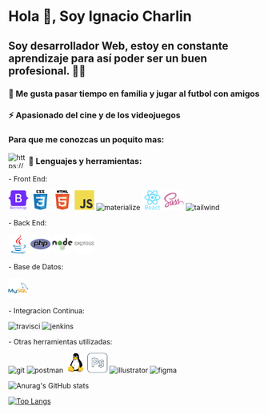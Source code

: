 <h1 align="left">Hola 👋, Soy Ignacio Charlin</h1>
<h2 align="left">Soy desarrollador Web, estoy en constante aprendizaje para así poder ser un buen profesional.  👨‍💻 </h2>

<h3 aling="lef">🌱 Me gusta pasar tiempo en familia y jugar al futbol con amigos</h3>

<h3 aling="lef">⚡ Apasionado del cine y de los videojuegos</h3>

<div>
 <h3 align="left">Para que me conozcas un poquito mas:</h3>
<p align="left">
<a href="https://linkedin.com/in/https://www.linkedin.com/in/ignacio-gabriel-charlin-2700941b2/" target="blank"><img align="left" src="https://cdn.jsdelivr.net/npm/simple-icons@3.0.1/icons/linkedin.svg" alt="https://www.linkedin.com/in/ignacio-gabriel-charlin-2700941b2/" height="30" width="40" /></a>
</p>
</div>

<h3 aling="lef">📝 Lenguajes y herramientas:</h3>

<p aling="lef">- Front End:</p>
<div> 
      <img src="https://raw.githubusercontent.com/devicons/devicon/master/icons/bootstrap/bootstrap-plain-wordmark.svg" alt="bootstrap" width="40" height="40"/>
      <img src="https://raw.githubusercontent.com/devicons/devicon/master/icons/css3/css3-original-wordmark.svg" alt="css3" width="40" height="40"/>
      <img src="https://raw.githubusercontent.com/devicons/devicon/master/icons/html5/html5-original-wordmark.svg" alt="html5" width="40" height="40"/>
      <img src="https://raw.githubusercontent.com/devicons/devicon/master/icons/javascript/javascript-original.svg" alt="javascript" width="40" height="40"/>
      <img src="https://raw.githubusercontent.com/prplx/svg-logos/5585531d45d294869c4eaab4d7cf2e9c167710a9/svg/materialize.svg" alt="materialize" width="40" height="40"/>
      <img src="https://raw.githubusercontent.com/devicons/devicon/master/icons/react/react-original-wordmark.svg" alt="react" width="40" height="40"/>
      <img src="https://raw.githubusercontent.com/devicons/devicon/master/icons/sass/sass-original.svg" alt="sass" width="40" height="40"/>
      <img src="https://www.vectorlogo.zone/logos/tailwindcss/tailwindcss-icon.svg" alt="tailwind" width="40" height="40"/>
</div>

<p aling="lef">- Back End:</p>
<div>
    <img src="https://raw.githubusercontent.com/devicons/devicon/master/icons/java/java-original.svg" alt="java" width="40" height="40"/>  
    <img src="https://raw.githubusercontent.com/devicons/devicon/master/icons/php/php-original.svg" alt="php" width="40" height="40"/>
    <img src="https://raw.githubusercontent.com/devicons/devicon/master/icons/nodejs/nodejs-original-wordmark.svg" alt="nodejs" width="40" height="40"/>
    <img src="https://raw.githubusercontent.com/devicons/devicon/master/icons/express/express-original-wordmark.svg" alt="express" width="40" height="40"/> 
</div>

<p aling="lef">- Base de Datos:</p>
<div>
   <img src="https://raw.githubusercontent.com/devicons/devicon/master/icons/mysql/mysql-original-wordmark.svg" alt="mysql" width="40" height="40"/>
</div>

<p aling="lef">- Integracion Continua:</p>
<div>
   <img src="https://www.vectorlogo.zone/logos/travis-ci/travis-ci-icon.svg" alt="travisci" width="40" height="40"/>
    <img src="https://www.vectorlogo.zone/logos/jenkins/jenkins-icon.svg" alt="jenkins" width="40" height="40"/>  
</div>

<p aling="lef">- Otras herramientas utilizadas:</p>
<div>
   <img src="https://www.vectorlogo.zone/logos/git-scm/git-scm-icon.svg" alt="git" width="40" height="40"/>
   <img src="https://www.vectorlogo.zone/logos/getpostman/getpostman-icon.svg" alt="postman" width="40" height="40"/>
   <img src="https://raw.githubusercontent.com/devicons/devicon/master/icons/linux/linux-original.svg" alt="linux" width="40" height="40"/>
   <img src="https://raw.githubusercontent.com/devicons/devicon/master/icons/photoshop/photoshop-line.svg" alt="photoshop" width="40" height="40"/>
   <img src="https://www.vectorlogo.zone/logos/adobe_illustrator/adobe_illustrator-icon.svg" alt="illustrator" width="40" height="40"/>
   <img src="https://www.vectorlogo.zone/logos/figma/figma-icon.svg" alt="figma" width="40" height="40"/>
</div>


![Anurag's GitHub stats](https://github-readme-stats.vercel.app/api?username=ignaciocharlin&hide=contribs,prs)


[![Top Langs](https://github-readme-stats.vercel.app/api/top-langs/?username=ignaciocharlin&layout=compact)](https://github.com/anuraghazra/github-readme-stats)

